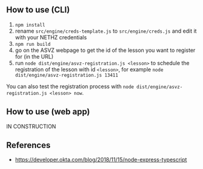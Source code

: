 ## How to use (CLI)

1. `npm install`
2. rename `src/engine/creds-template.js` to `src/engine/creds.js` and edit it with your NETHZ credentials
3. `npm run build`
4. go on the ASVZ webpage to get the id of the lesson you want to register for (in the URL)
5. run `node dist/engine/asvz-registration.js <lesson>` to schedule the registration of the lesson with id `<lesson>`, for example `node dist/engine/asvz-registration.js 13411`

You can also test the registration process with `node dist/engine/asvz-registration.js <lesson> now`.

## How to use (web app)
IN CONSTRUCTION

## References
- https://developer.okta.com/blog/2018/11/15/node-express-typescript
